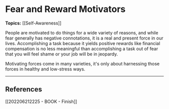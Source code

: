 # Fear and Reward Motivators
**Topics:** [[Self-Awareness]]

People are motivated to do things for a wide variety of reasons, and while fear generally has negative connotations, it is a real and present force in our lives. Accomplishing a task because it yields positive rewards like financial compensation is no less meaningful than accomplishing a task out of fear that you will feel shame or your job will be in jeopardy. 

Motivating forces come in many varieties, it's only about harnessing those forces in healthy and low-stress ways.

---
## References
[[202206212225 - BOOK - Finish]]